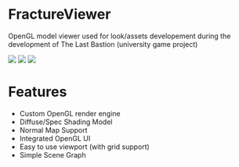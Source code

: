 # FractureViewer
OpenGL model viewer used for look/assets developement during the development of The Last Bastion (university game project)

![](http://cgart3d.com/wp-content/uploads/2017/08/fractureViewer.jpg)
![](http://cgart3d.com/wp-content/uploads/2017/08/fractureViewer_UI.jpg)
![](http://cgart3d.com/wp-content/uploads/2017/08/fractureViewer_cubemap.jpg)

Features
=========================================================
* Custom OpenGL render engine
* Diffuse/Spec Shading Model
* Normal Map Support
* Integrated OpenGL UI
* Easy to use viewport (with grid support)
* Simple Scene Graph
